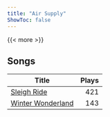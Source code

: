 ```yaml
---
title: "Air Supply"
ShowToc: false
---
```


{{< more >}}

## Songs
Title | Plays 
----- | -----: 
[Sleigh Ride](/songs/sleigh-ride) | 421
[Winter Wonderland](/songs/winter-wonderland) | 143

